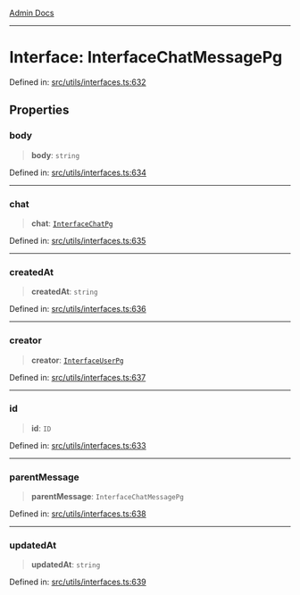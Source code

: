 [Admin Docs](/)

***

# Interface: InterfaceChatMessagePg

Defined in: [src/utils/interfaces.ts:632](https://github.com/PalisadoesFoundation/talawa-admin/blob/main/src/utils/interfaces.ts#L632)

## Properties

### body

> **body**: `string`

Defined in: [src/utils/interfaces.ts:634](https://github.com/PalisadoesFoundation/talawa-admin/blob/main/src/utils/interfaces.ts#L634)

***

### chat

> **chat**: [`InterfaceChatPg`](InterfaceChatPg.md)

Defined in: [src/utils/interfaces.ts:635](https://github.com/PalisadoesFoundation/talawa-admin/blob/main/src/utils/interfaces.ts#L635)

***

### createdAt

> **createdAt**: `string`

Defined in: [src/utils/interfaces.ts:636](https://github.com/PalisadoesFoundation/talawa-admin/blob/main/src/utils/interfaces.ts#L636)

***

### creator

> **creator**: [`InterfaceUserPg`](InterfaceUserPg.md)

Defined in: [src/utils/interfaces.ts:637](https://github.com/PalisadoesFoundation/talawa-admin/blob/main/src/utils/interfaces.ts#L637)

***

### id

> **id**: `ID`

Defined in: [src/utils/interfaces.ts:633](https://github.com/PalisadoesFoundation/talawa-admin/blob/main/src/utils/interfaces.ts#L633)

***

### parentMessage

> **parentMessage**: `InterfaceChatMessagePg`

Defined in: [src/utils/interfaces.ts:638](https://github.com/PalisadoesFoundation/talawa-admin/blob/main/src/utils/interfaces.ts#L638)

***

### updatedAt

> **updatedAt**: `string`

Defined in: [src/utils/interfaces.ts:639](https://github.com/PalisadoesFoundation/talawa-admin/blob/main/src/utils/interfaces.ts#L639)
